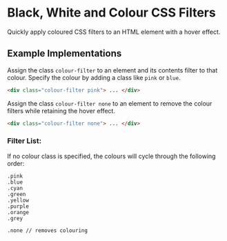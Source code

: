 # Black, White and Colour CSS Filters
Quickly apply coloured CSS filters to an HTML element with a hover effect.

## Example Implementations

Assign the class `colour-filter` to an element and its contents filter to that colour. Specify the colour by adding a class like `pink` or `blue`.  

```html
<div class="colour-filter pink"> ... </div>
```

Assign the class `colour-filter none` to an element to remove the colour filters while retaining the hover effect. 

```html
<div class="colour-filter none"> ... </div>
```


### Filter List:

If no colour class is specified, the colours will cycle through the following order:

```
.pink 
.blue 
.cyan 
.green 
.yellow 
.purple 
.orange
.grey

.none // removes colouring
```
